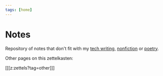 ```yaml
---
tags: [home]
---
```


# Notes

Repository of notes that don't fit with my [tech writing](https://tech.lfborjas.com), [nonfiction](https://cuaderno.lfborjas.com) or [poetry](https://poetry.lfborjas.com).

Other pages on this zettelkasten:

[[[z:zettels?tag=other]]]
